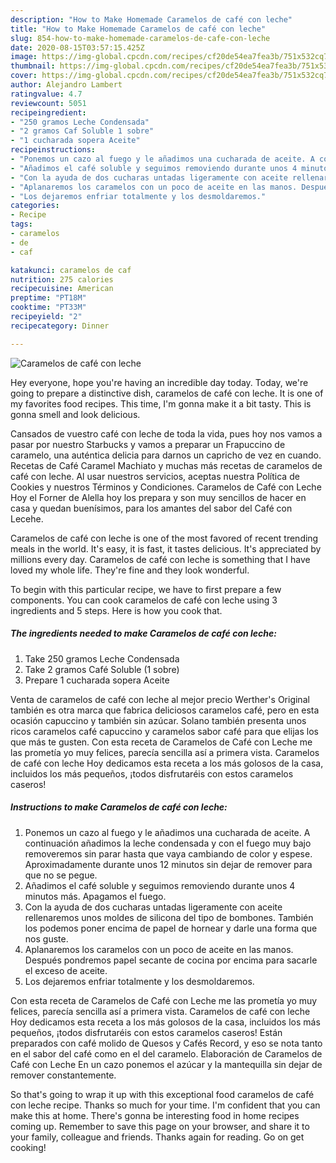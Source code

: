 ```yaml
---
description: "How to Make Homemade Caramelos de café con leche"
title: "How to Make Homemade Caramelos de café con leche"
slug: 854-how-to-make-homemade-caramelos-de-cafe-con-leche
date: 2020-08-15T03:57:15.425Z
image: https://img-global.cpcdn.com/recipes/cf20de54ea7fea3b/751x532cq70/caramelos-de-cafe-con-leche-foto-principal.jpg
thumbnail: https://img-global.cpcdn.com/recipes/cf20de54ea7fea3b/751x532cq70/caramelos-de-cafe-con-leche-foto-principal.jpg
cover: https://img-global.cpcdn.com/recipes/cf20de54ea7fea3b/751x532cq70/caramelos-de-cafe-con-leche-foto-principal.jpg
author: Alejandro Lambert
ratingvalue: 4.7
reviewcount: 5051
recipeingredient:
- "250 gramos Leche Condensada"
- "2 gramos Caf Soluble 1 sobre"
- "1 cucharada sopera Aceite"
recipeinstructions:
- "Ponemos un cazo al fuego y le añadimos una cucharada de aceite. A continuación añadimos la leche condensada y con el fuego muy bajo removeremos sin parar hasta que vaya cambiando de color y espese. Aproximadamente durante unos 12 minutos sin dejar de remover para que no se pegue."
- "Añadimos el café soluble y seguimos removiendo durante unos 4 minutos más. Apagamos el fuego."
- "Con la ayuda de dos cucharas untadas ligeramente con aceite rellenaremos unos moldes de silicona del tipo de bombones. También los podemos poner encima de papel de hornear y darle una forma que nos guste."
- "Aplanaremos los caramelos con un poco de aceite en las manos. Después pondremos papel secante de cocina por encima para sacarle el exceso de aceite."
- "Los dejaremos enfriar totalmente y los desmoldaremos."
categories:
- Recipe
tags:
- caramelos
- de
- caf

katakunci: caramelos de caf 
nutrition: 275 calories
recipecuisine: American
preptime: "PT18M"
cooktime: "PT33M"
recipeyield: "2"
recipecategory: Dinner

---
```



![Caramelos de café con leche](https://img-global.cpcdn.com/recipes/cf20de54ea7fea3b/751x532cq70/caramelos-de-cafe-con-leche-foto-principal.jpg)

Hey everyone, hope you're having an incredible day today. Today, we're going to prepare a distinctive dish, caramelos de café con leche. It is one of my favorites food recipes. This time, I'm gonna make it a bit tasty. This is gonna smell and look delicious.

Cansados de vuestro café con leche de toda la vida, pues hoy nos vamos a pasar por nuestro Starbucks y vamos a preparar un Frapuccino de caramelo, una auténtica delicia para darnos un capricho de vez en cuando. Recetas de Café Caramel Machiato y muchas más recetas de caramelos de café con leche. Al usar nuestros servicios, aceptas nuestra Política de Cookies y nuestros Términos y Condiciones. Caramelos de Café con Leche Hoy el Forner de Alella hoy los prepara y son muy sencillos de hacer en casa y quedan buenísimos, para los amantes del sabor del Café con Lecehe.

Caramelos de café con leche is one of the most favored of recent trending meals in the world. It's easy, it is fast, it tastes delicious. It's appreciated by millions every day. Caramelos de café con leche is something that I have loved my whole life. They're fine and they look wonderful.


To begin with this particular recipe, we have to first prepare a few components. You can cook caramelos de café con leche using 3 ingredients and 5 steps. Here is how you cook that.

<!--inarticleads1-->

##### The ingredients needed to make Caramelos de café con leche:

1. Take 250 gramos Leche Condensada
1. Take 2 gramos Café Soluble (1 sobre)
1. Prepare 1 cucharada sopera Aceite


Venta de caramelos de café con leche al mejor precio Werther&#39;s Original también es otra marca que fabrica deliciosos caramelos café, pero en esta ocasión capuccino y también sin azúcar. Solano también presenta unos ricos caramelos café capuccino y caramelos sabor café para que elijas los que más te gusten. Con esta receta de Caramelos de Café con Leche me las prometía yo muy felices, parecía sencilla así a primera vista. Caramelos de café con leche Hoy dedicamos esta receta a los más golosos de la casa, incluidos los más pequeños, ¡todos disfrutaréis con estos caramelos caseros! 

<!--inarticleads2-->

##### Instructions to make Caramelos de café con leche:

1. Ponemos un cazo al fuego y le añadimos una cucharada de aceite. A continuación añadimos la leche condensada y con el fuego muy bajo removeremos sin parar hasta que vaya cambiando de color y espese. Aproximadamente durante unos 12 minutos sin dejar de remover para que no se pegue.
1. Añadimos el café soluble y seguimos removiendo durante unos 4 minutos más. Apagamos el fuego.
1. Con la ayuda de dos cucharas untadas ligeramente con aceite rellenaremos unos moldes de silicona del tipo de bombones. También los podemos poner encima de papel de hornear y darle una forma que nos guste.
1. Aplanaremos los caramelos con un poco de aceite en las manos. Después pondremos papel secante de cocina por encima para sacarle el exceso de aceite.
1. Los dejaremos enfriar totalmente y los desmoldaremos.


Con esta receta de Caramelos de Café con Leche me las prometía yo muy felices, parecía sencilla así a primera vista. Caramelos de café con leche Hoy dedicamos esta receta a los más golosos de la casa, incluidos los más pequeños, ¡todos disfrutaréis con estos caramelos caseros! Están preparados con café molido de Quesos y Cafés Record, y eso se nota tanto en el sabor del café como en el del caramelo. Elaboración de Caramelos de Café con Leche En un cazo ponemos el azúcar y la mantequilla sin dejar de remover constantemente. 

So that's going to wrap it up with this exceptional food caramelos de café con leche recipe. Thanks so much for your time. I'm confident that you can make this at home. There's gonna be interesting food in home recipes coming up. Remember to save this page on your browser, and share it to your family, colleague and friends. Thanks again for reading. Go on get cooking!
